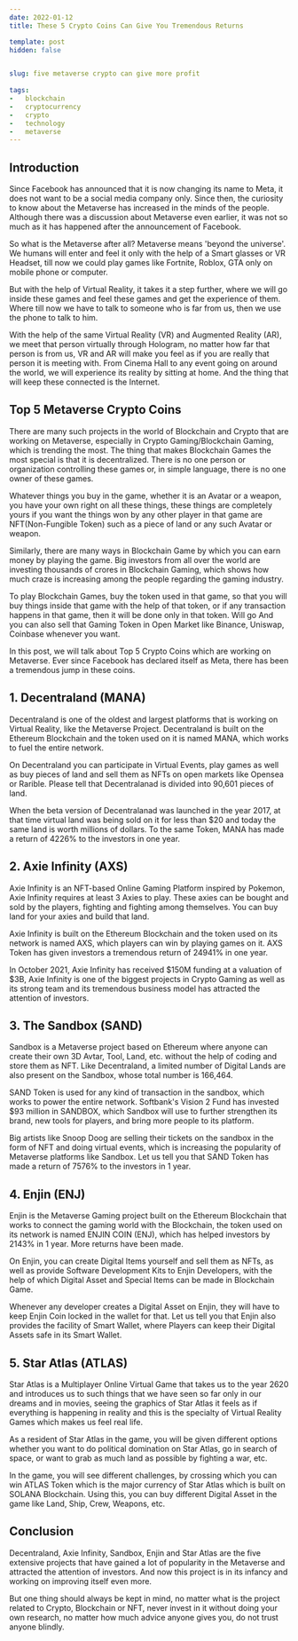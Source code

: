 ```yaml
---
date: 2022-01-12
title: These 5 Crypto Coins Can Give You Tremendous Returns

template: post
hidden: false


slug: five metaverse crypto can give more profit
  
tags:
-   blockchain
-   cryptocurrency
-   crypto
-   technology
-   metaverse
---
```

<!-- more -->


<!-- more -->



## Introduction

Since Facebook has announced that it is now changing its name to Meta, it does not want to be a social media company only. Since then, the curiosity to know about the Metaverse has increased in the minds of the people. Although there was a discussion about Metaverse even earlier, it was not so much as it has happened after the announcement of Facebook.

So what is the Metaverse after all? Metaverse means 'beyond the universe'. We humans will enter and feel it only with the help of a Smart glasses or VR Headset, till now we could play games like Fortnite, Roblox, GTA only on mobile phone or computer.

But with the help of Virtual Reality, it takes it a step further, where we will go inside these games and feel these games and get the experience of them. Where till now we have to talk to someone who is far from us, then we use the phone to talk to him.

With the help of the same Virtual Reality (VR) and Augmented Reality (AR), we meet that person virtually through Hologram, no matter how far that person is from us, VR and AR will make you feel as if you are really that person it is meeting with. From Cinema Hall to any event going on around the world, we will experience its reality by sitting at home. And the thing that will keep these connected is the Internet.

## Top 5 Metaverse Crypto Coins

There are many such projects in the world of Blockchain and Crypto that are working on Metaverse, especially in Crypto Gaming/Blockchain Gaming, which is trending the most. The thing that makes Blockchain Games the most special is that it is decentralized. There is no one person or organization controlling these games or, in simple language, there is no one owner of these games.

Whatever things you buy in the game, whether it is an Avatar or a weapon, you have your own right on all these things, these things are completely yours if you want the things won by any other player in that game are NFT(Non-Fungible Token) such as a piece of land or any such Avatar or weapon.

Similarly, there are many ways in Blockchain Game by which you can earn money by playing the game. Big investors from all over the world are investing thousands of crores in Blockchain Gaming, which shows how much craze is increasing among the people regarding the gaming industry.

To play Blockchain Games, buy the token used in that game, so that you will buy things inside that game with the help of that token, or if any transaction happens in that game, then it will be done only in that token. Will go And you can also sell that Gaming Token in Open Market like Binance, Uniswap, Coinbase whenever you want.

In this post, we will talk about Top 5 Crypto Coins which are working on Metaverse. Ever since Facebook has declared itself as Meta, there has been a tremendous jump in these coins.

## 1. Decentraland (MANA)

Decentraland is one of the oldest and largest platforms that is working on Virtual Reality, like the Metaverse Project. Decentraland is built on the Ethereum Blockchain and the token used on it is named MANA, which works to fuel the entire network.

On Decentraland you can participate in Virtual Events, play games as well as buy pieces of land and sell them as NFTs on open markets like Opensea or Rarible. Please tell that Decentralanad is divided into 90,601 pieces of land.

When the beta version of Decentralanad was launched in the year 2017, at that time virtual land was being sold on it for less than $20 and today the same land is worth millions of dollars. To the same Token, MANA has made a return of 4226% to the investors in one year.

## 2. Axie Infinity (AXS)

Axie Infinity is an NFT-based Online Gaming Platform inspired by Pokemon, Axie Infinity requires at least 3 Axies to play. These axies can be bought and sold by the players, fighting and fighting among themselves. You can buy land for your axies and build that land.

Axie Infinity is built on the Ethereum Blockchain and the token used on its network is named AXS, which players can win by playing games on it. AXS Token has given investors a tremendous return of 24941% in one year.

In October 2021, Axie Infinity has received $150M funding at a valuation of $3B, Axie Infinity is one of the biggest projects in Crypto Gaming as well as its strong team and its tremendous business model has attracted the attention of investors.

## 3. The Sandbox (SAND)

Sandbox is a Metaverse project based on Ethereum where anyone can create their own 3D Avtar, Tool, Land, etc. without the help of coding and store them as NFT. Like Decentraland, a limited number of Digital Lands are also present on the Sandbox, whose total number is 166,464.

SAND Token is used for any kind of transaction in the sandbox, which works to power the entire network. Softbank's Vision 2 Fund has invested $93 million in SANDBOX, which Sandbox will use to further strengthen its brand, new tools for players, and bring more people to its platform.

Big artists like Snoop Doog are selling their tickets on the sandbox in the form of NFT and doing virtual events, which is increasing the popularity of Metaverse platforms like Sandbox. Let us tell you that SAND Token has made a return of 7576% to the investors in 1 year.

## 4. Enjin (ENJ)

Enjin is the Metaverse Gaming project built on the Ethereum Blockchain that works to connect the gaming world with the Blockchain, the token used on its network is named ENJIN COIN (ENJ), which has helped investors by 2143% in 1 year. More returns have been made.

On Enjin, you can create Digital Items yourself and sell them as NFTs, as well as provide Software Development Kits to Enjin Developers, with the help of which Digital Asset and Special Items can be made in Blockchain Game.

Whenever any developer creates a Digital Asset on Enjin, they will have to keep Enjin Coin locked in the wallet for that. Let us tell you that Enjin also provides the facility of Smart Wallet, where Players can keep their Digital Assets safe in its Smart Wallet.

## 5. Star Atlas (ATLAS)

Star Atlas is a Multiplayer Online Virtual Game that takes us to the year 2620 and introduces us to such things that we have seen so far only in our dreams and in movies, seeing the graphics of Star Atlas it feels as if everything is happening in reality and this is the specialty of Virtual Reality Games which makes us feel real life.

As a resident of Star Atlas in the game, you will be given different options whether you want to do political domination on Star Atlas, go in search of space, or want to grab as much land as possible by fighting a war, etc.

In the game, you will see different challenges, by crossing which you can win ATLAS Token which is the major currency of Star Atlas which is built on SOLANA Blockchain. Using this, you can buy different Digital Asset in the game like Land, Ship, Crew, Weapons, etc.

## Conclusion

Decentraland, Axie Infinity, Sandbox, Enjin and Star Atlas are the five extensive projects that have gained a lot of popularity in the Metaverse and attracted the attention of investors. And now this project is in its infancy and working on improving itself even more.

But one thing should always be kept in mind, no matter what is the project related to Crypto, Blockchain or NFT, never invest in it without doing your own research, no matter how much advice anyone gives you, do not trust anyone blindly.

